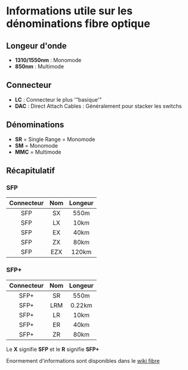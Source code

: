 # Informations utile sur les dénominations fibre optique

## Longeur d'onde

  * **1310/1550nm** : Monomode
  * **850nm** : Multimode

## Connecteur

  * **LC** : Connecteur le plus '"basique'"
  * **DAC** : Direct Attach Cables : Généralement pour stacker les switchs

## Dénominations

  * **SR** = Single Range = Monomode
  * **SM** = Monomode
  * **MMC** = Multimode

## Récapitulatif

### SFP

|  Connecteur |  Nom    | Longeur |
| :---------: |:------: | :------:|
| SFP         |SX   |550m   |
| SFP         |LX   |10km   |
| SFP         |EX   |40km   |
| SFP         |ZX   |80km   |
| SFP         |EZX  |120km  |

### SFP+

|  Connecteur   |   Nom  | Longeur |
|  :---------:  |:------:| :------:|
|  SFP+         |SR       |550m    |
|  SFP+         |LRM      |0.22km  |
|  SFP+         |LR       |10km    |
|  SFP+         |ER       |40km    |
|  SFP+         |ZR       |80km    |

Le **X** signifie **SFP** et le **R** signifie **SFP+**

Enormement d'informations sont disponibles dans le [wiki fibre](https://fibre.wiki/index.php/Accueil)
